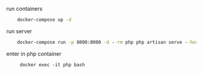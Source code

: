 run containers
````cmd
    docker-compose up -d 
````

run server
````cmd
    docker-compose run -p 8000:8000 -d --rm php php artisan serve --host=0.0.0.0
````

enter in php container
````text
     docker exec -it php bash
````